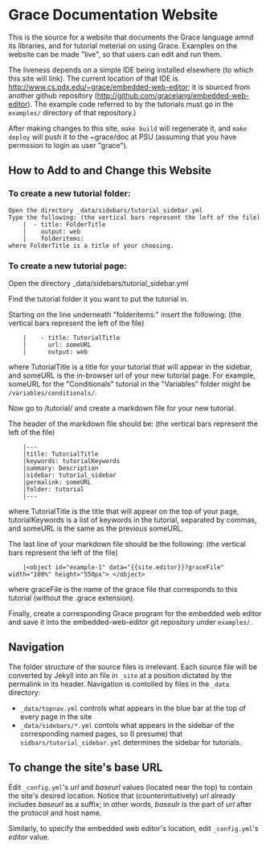 # Grace Documentation Website

This is the source for a website that documents the Grace language amnd its libraries, and for tutorial meterial on using Grace.  Examples on the website can be made "live", so that users can edit and run them.

The liveness depends on a simple IDE being installed elsewhere (to which this site will link).  The current location of that IDE is http://www.cs.pdx.edu/~grace/embedded-web-editor; it is sourced from another github repository (http://github.com/gracelang/embedded-web-editor).  The example code referred to
by the tutorials must go in the `examples/` directory of that repository.)

After making changes to this site, `make build` will regenerate it, and `make deploy` will push it to the ~grace/doc at PSU (assuming that you have permssion to login as user "grace").

## How to Add to and Change this Website


### To create a new tutorial folder:

    Open the directory _data/sidebars/tutorial_sidebar.yml
    Type the following: (the vertical bars represent the left of the file)
        |  - title: FolderTitle
        |    output: web
        |    folderitems:
    where FolderTitle is a title of your choosing.

### To create a new tutorial page:

Open the directory _data/sidebars/tutorial_sidebar.yml

Find the tutorial folder it you want to put the tutorial in.

Starting on the line underneath "folderitems:" insert the following: (the vertical bars represent the left of the file)

        |    - title: TutorialTitle
        |      url: someURL
        |      output: web

where TutorialTitle is a title for your tutorial that will appear in the sidebar, and someURL is the in-browser url of your new tutorial page. For example, someURL for the "Conditionals" tutorial in the "Variables" folder might be `/variables/conditionals/`.

Now go to /tutorial/ and create a markdown file for your new tutorial.

The header of the markdown file should be: (the vertical bars represent the left of the file)

        |---
        |title: TutorialTitle
        |keywords: tutorialKeywords
        |summary: Description
        |sidebar: tutorial_sidebar
        |permalink: someURL
        |folder: tutorial
        |---

where TutorialTitle is the title that will appear on the top of your page, tutorialKeywords is a list of keywords in the tutorial, separated by commas, and someURL is the same as the previous someURL.

The last line of your markdown file should be the following: (the vertical bars represent the left of the file)

        |<object id="example-1" data="{{site.editor}}?graceFile" width="100%" height="550px"> </object>

where graceFile is the name of the grace file that corresponds to this tutorial (without the .grace extension).

Finally, create a corresponding Grace program for the embedded web editor and save it into the embedded-web-editor git repository under `examples/`.

## Navigation

The folder structure of the source files is irrelevant.  Each source file will be converted by Jekyll into an file in `_site` at a position dictated by the permalink in its header.
Navigation is contolled by files in the `_data` directory:

 * `_data/topnav.yml` controls what appears in the blue bar at the top of every page in the site
 * `_data/sidebars/*.yml` contols what appears in the sidebar of the corresponding named pages, so (I presume) that `sidbars/tutorial_sidebar.yml` determines the sidebar for tutorials.

## To change the site's base URL

Edit `_config.yml`'s _url_ and _baseurl_ values (located near the top) to contain the site's desired location.  Notice that (counterintuitively) _url_ already includes _baseurl_ as a suffix; in other words, _baseulr_ is the part of _url_ after the protocol and host name.

Similarly, to specify the embedded web editor's location, edit `_config.yml`'s _editor_ value.

